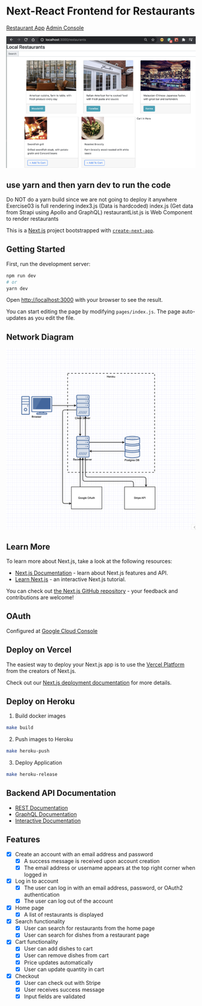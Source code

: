 # Next-React Frontend for Restaurants

[Restaurant App](https://restauranteur-client.herokuapp.com/)
[Admin Console](https://restauranteur-strapi.herokuapp.com/admin/)

<img src = 'packages/docs/assets/restaurants.png'>

## use yarn and then yarn dev to run the code

Do NOT do a yarn build since we are not going to deploy it anywhere
Exercise03 is full rendering
index3.js (Data is hardcoded)
index.js (Get data from Strapi using Apollo and GraphQL)
restaurantList.js is Web Component to render restaurants

This is a [Next.js](https://nextjs.org/) project bootstrapped with [`create-next-app`](https://github.com/vercel/next.js/tree/canary/packages/create-next-app).

## Getting Started

First, run the development server:

```bash
npm run dev
# or
yarn dev
```

Open [http://localhost:3000](http://localhost:3000) with your browser to see the result.

You can start editing the page by modifying `pages/index.js`. The page auto-updates as you edit the file.

## Network Diagram 
<img src = 'packages/docs/assets/network-diagram.png'>


## Learn More

To learn more about Next.js, take a look at the following resources:

- [Next.js Documentation](https://nextjs.org/docs) - learn about Next.js features and API.
- [Learn Next.js](https://nextjs.org/learn) - an interactive Next.js tutorial.

You can check out [the Next.js GitHub repository](https://github.com/vercel/next.js/) - your feedback and contributions are welcome!

## OAuth 
Configured at [Google Cloud Console](https://console.cloud.google.com/apis/credentials?project=restauranteur-337508)

## Deploy on Vercel

The easiest way to deploy your Next.js app is to use the [Vercel Platform](https://vercel.com/import?utm_medium=default-template&filter=next.js&utm_source=create-next-app&utm_campaign=create-next-app-readme) from the creators of Next.js.

Check out our [Next.js deployment documentation](https://nextjs.org/docs/deployment) for more details.

## Deploy on Heroku 

1. Build docker images

```bash 
make build 
```

2. Push images to Heroku

```bash
make heroku-push
```

3. Deploy Application

```bash
make heroku-release
```

## Backend API Documentation 

- [REST Documentation](https://docs.strapi.io/developer-docs/latest/developer-resources/database-apis-reference/rest-api.html)
- [GraphQL Documentation](https://docs.strapi.io/developer-docs/latest/developer-resources/database-apis-reference/graphql-api.html)
- [Interactive Documentation](http://localhost:1337/graphql)

## Features 

- [x] Create an account with an email address and password
  - [x] A success message is received upon account creation
  - [x] The email address or username appears at the top right corner when logged in
- [x] Log in to account
  - [x] The user can log in with an email address, password, or OAuth2 authentication
  - [x] The user can log out of the account
- [x] Home page
  - [x] A list of restaurants is displayed
- [x] Search functionality
  - [x] User can search for restaurants from the home page
  - [x] User can search for dishes from a restaurant page
- [x] Cart functionality
  - [x] User can add dishes to cart
  - [x] User can remove dishes from cart
  - [x] Price updates automatically
  - [x] User can update quantity in cart
- [x] Checkout
  - [x] User can check out with Stripe
  - [x] User receives success message
  - [x] Input fields are validated